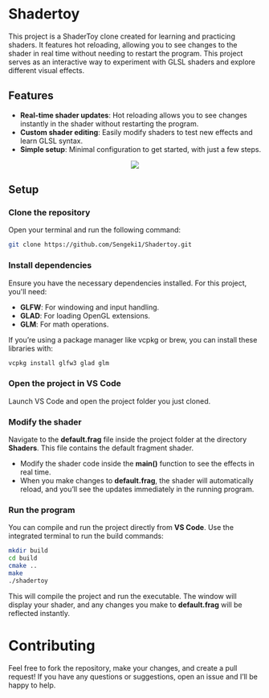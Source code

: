 # Shadertoy

This project is a ShaderToy clone created for learning and practicing shaders. 
It features hot reloading, allowing you to see changes to the shader in real time without needing to restart the program. This project serves as an interactive way to experiment with GLSL shaders and explore different visual effects.

## Features

* **Real-time shader updates**: Hot reloading allows you to see changes instantly in the shader without restarting the program.
* **Custom shader editing**: Easily modify shaders to test new effects and learn GLSL syntax.
* **Simple setup**: Minimal configuration to get started, with just a few steps.

<p align="center">
  <img src="https://github.com/user-attachments/assets/16a61033-e2b1-49b2-b18b-04d0e778fb02">
</p>

## Setup

### Clone the repository

Open your terminal and run the following command:

```bash
git clone https://github.com/Sengeki1/Shadertoy.git
```

### Install dependencies

Ensure you have the necessary dependencies installed. For this project, you'll need:

* **GLFW**: For windowing and input handling.
* **GLAD**: For loading OpenGL extensions.
* **GLM**: For math operations.
  
If you’re using a package manager like vcpkg or brew, you can install these libraries with:

```bash
vcpkg install glfw3 glad glm
```

### Open the project in VS Code

Launch VS Code and open the project folder you just cloned.

### Modify the shader

Navigate to the **default.frag** file inside the project folder at the directory **Shaders**. This file contains the default fragment shader.

* Modify the shader code inside the **main()** function to see the effects in real time.
* When you make changes to **default.frag**, the shader will automatically reload, and you’ll see the updates immediately in the running program.

### Run the program

You can compile and run the project directly from **VS Code**. Use the integrated terminal to run the build commands:

```bash
mkdir build
cd build
cmake ..
make
./shadertoy
```

This will compile the project and run the executable. The window will display your shader, and any changes you make to **default.frag** will be reflected instantly.

# Contributing

Feel free to fork the repository, make your changes, and create a pull request! If you have any questions or suggestions, open an issue and I’ll be happy to help.
